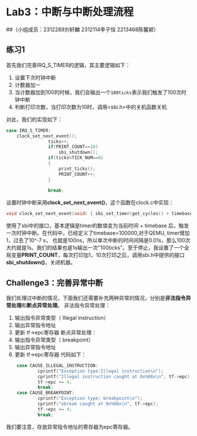 # Lab3：中断与中断处理流程
##（小组成员：2312289刘轩麟 2312114李子恒 2213468陈馨颍）
## 练习1
首先我们完善IRQ_S_TIMER的逻辑，其主要逻辑如下：
1. 设置下次时钟中断
1. 计数器加一
1. 当计数器加到100的时候，我们会输出一个`100ticks`表示我们触发了100次时钟中断
1. 判断打印次数，当打印次数为10时，调用<sbi.h>中的关机函数关机

对此，我们的实现如下：
```c
case IRQ_S_TIMER:
    clock_set_next_event();
                ticks++;
                if(PRINT_COUNT==10) 
                    sbi_shutdown();
                if(ticks%TICK_NUM==0)
                {   
                    print_ticks();
                    PRINT_COUNT++;
                }
                
                break;
```
设置时钟中断采用**clock_set_next_event()**，这个函数在clock.c中实现：
```c
void clock_set_next_event(void) { sbi_set_timer(get_cycles() + timebase); }
```
使用了sbi中的接口，基本逻辑是timer的数值变为当前时间 + timebase 后，触发一次时钟中断。在代码中，已经定义了timebase=100000,对于QEMU, timer增加1，过去了10^-7 s， 也就是100ns，所以单次中断的时间间隔是0.01s，那么100次大约就是1s。我们的结果也是1s输出一次"100ticks"。至于停止，我设置了一个全局变量**PRINT_COUNT**，每次打印加1，10次打印之后，调用sbi.h中提供的接口**sbi_shutdown()**，关闭机器。

## Challenge3：完善异常中断
我们处理过中断的情况，下面我们还需要补充两种异常的情况，分别是**非法指令异常处理**和**断点异常处理**。
非法指令异常处理：
1. 输出指令异常类型（ Illegal instruction）
1. 输出异常指令地址
1. 更新 tf->epc寄存器
断点异常处理：
1. 输出指令异常类型（ breakpoint）
2. 输出异常指令地址
3. 更新 tf->epc寄存器
代码如下：
```c
    case CAUSE_ILLEGAL_INSTRUCTION:
            cprintf("Exception type:Illegal instruction\n");
            cprintf("Illegal instruction caught at 0x%08x\n", tf->epc);
            tf->epc += 4;
            break;
    case CAUSE_BREAKPOINT:
            cprintf("Exception type: breakpoint\n");
            cprintf("ebreak caught at 0x%08x\n", tf->epc);
            tf->epc += 4;
            break;
```
我们要注意，存放异常指令地址的寄存器为epc寄存器。